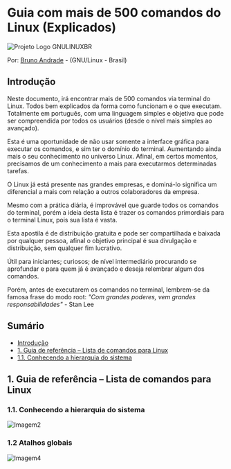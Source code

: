 # Guia com mais de 500 comandos do Linux (Explicados)

![Projeto Logo GNULINUXBR](https://github.com/user-attachments/assets/4630e8da-7e34-4b50-be29-c5f00233d5dc)

Por: [Bruno Andrade](https://www.linkedin.com/in/brunobredaandrade/) - (GNU/Linux - Brasil)

## Introdução

Neste documento, irá encontrar mais de 500 comandos via terminal do Linux. Todos bem explicados da forma como funcionam e o que executam. Totalmente em português, com uma linguagem simples e objetiva que pode ser compreendida por todos os usuários (desde o nível mais simples ao avançado).

Esta é uma oportunidade de não usar somente a interface gráfica para executar os comandos, e sim ter o domínio do terminal. Aumentando ainda mais o seu conhecimento no universo Linux. Afinal, em certos momentos, precisamos de um conhecimento a mais para executarmos determinadas tarefas.

O Linux já está presente nas grandes empresas, e dominá-lo significa um diferencial a mais com relação a outros colaboradores da empresa. 

Mesmo com a prática diária, é improvável que guarde todos os comandos do terminal, porém a ideia desta lista é trazer os comandos primordiais para o terminal Linux, pois sua lista é vasta.

Esta apostila é de distribuição gratuita e pode ser compartilhada e baixada por qualquer pessoa, afinal o objetivo principal é sua divulgação e distribuição, sem qualquer fim lucrativo.

Útil para iniciantes; curiosos; de nível intermediário procurando se aprofundar e para quem já é avançado e deseja relembrar algum dos comandos.

Porém, antes de executarem os comandos no terminal, lembrem-se da famosa frase do modo root: _"Com grandes poderes, vem grandes responsabilidades"_ - Stan Lee

## Sumário

- [Introdução](#introdução)
- [1. Guia de referência – Lista de comandos para Linux](#guia-de-referência---lista-de-comandos-para-linux)
- [1.1. Conhecendo a hierarquia do sistema](#1-1-conhecendo-a-hierarquia-do-sistema)

## 1. Guia de referência – Lista de comandos para Linux
### 1.1. Conhecendo a hierarquia do sistema
![Imagem2](https://github.com/user-attachments/assets/751659ab-1b60-456a-8183-d48c21259e02)

### 1.2 Atalhos globais
![Imagem4](https://github.com/user-attachments/assets/d7082b12-3c5a-4999-ac90-ffe361fc15ee)





